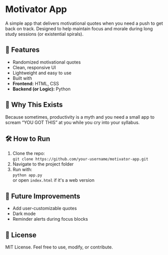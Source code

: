 # Motivator App

A simple app that delivers motivational quotes when you need a push to get back on track. Designed to help maintain focus and morale during long study sessions (or existential spirals).

## 🚀 Features

- Randomized motivational quotes
- Clean, responsive UI
- Lightweight and easy to use
- Built with
- **Frontend:** HTML, CSS  
- **Backend (or Logic):** Python

## 🧠 Why This Exists
Because sometimes, productivity is a myth and you need a small app to scream “YOU GOT THIS” at you while you cry into your syllabus.

## 🛠 How to Run

1. Clone the repo:  
   `git clone https://github.com/your-username/motivator-app.git`
2. Navigate to the project folder
3. Run with:  
   `python app.py`  
   or open `index.html` if it's a web version

## 🌱 Future Improvements

- Add user-customizable quotes
- Dark mode
- Reminder alerts during focus blocks

## 📄 License

MIT License. Feel free to use, modify, or contribute.

